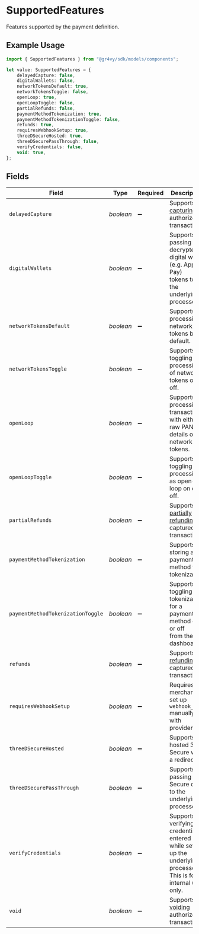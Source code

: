 # SupportedFeatures

Features supported by the payment definition.

## Example Usage

```typescript
import { SupportedFeatures } from "@gr4vy/sdk/models/components";

let value: SupportedFeatures = {
    delayedCapture: false,
    digitalWallets: false,
    networkTokensDefault: true,
    networkTokensToggle: false,
    openLoop: true,
    openLoopToggle: false,
    partialRefunds: false,
    paymentMethodTokenization: true,
    paymentMethodTokenizationToggle: false,
    refunds: true,
    requiresWebhookSetup: true,
    threeDSecureHosted: true,
    threeDSecurePassThrough: false,
    verifyCredentials: false,
    void: true,
};
```

## Fields

| Field                                                                                                                | Type                                                                                                                 | Required                                                                                                             | Description                                                                                                          | Example                                                                                                              |
| -------------------------------------------------------------------------------------------------------------------- | -------------------------------------------------------------------------------------------------------------------- | -------------------------------------------------------------------------------------------------------------------- | -------------------------------------------------------------------------------------------------------------------- | -------------------------------------------------------------------------------------------------------------------- |
| `delayedCapture`                                                                                                     | *boolean*                                                                                                            | :heavy_minus_sign:                                                                                                   | Supports [capturing](#operation/capture-transaction) authorized<br/>transactions.                                    | false                                                                                                                |
| `digitalWallets`                                                                                                     | *boolean*                                                                                                            | :heavy_minus_sign:                                                                                                   | Supports passing decrypted digital wallet (e.g. Apple Pay)<br/>tokens to the underlying processor.                   | false                                                                                                                |
| `networkTokensDefault`                                                                                               | *boolean*                                                                                                            | :heavy_minus_sign:                                                                                                   | Supports processing network tokens by default.                                                                       | true                                                                                                                 |
| `networkTokensToggle`                                                                                                | *boolean*                                                                                                            | :heavy_minus_sign:                                                                                                   | Supports toggling processing of network tokens on or off.                                                            | false                                                                                                                |
| `openLoop`                                                                                                           | *boolean*                                                                                                            | :heavy_minus_sign:                                                                                                   | Supports processing transactions with either raw PAN details or<br/>network tokens.                                  | true                                                                                                                 |
| `openLoopToggle`                                                                                                     | *boolean*                                                                                                            | :heavy_minus_sign:                                                                                                   | Supports toggling processing as open-loop on or off.                                                                 | false                                                                                                                |
| `partialRefunds`                                                                                                     | *boolean*                                                                                                            | :heavy_minus_sign:                                                                                                   | Supports [partially refunding](#operation/refund-transaction) captured<br/>transactions.                             | false                                                                                                                |
| `paymentMethodTokenization`                                                                                          | *boolean*                                                                                                            | :heavy_minus_sign:                                                                                                   | Supports storing a payment method via tokenization.                                                                  | true                                                                                                                 |
| `paymentMethodTokenizationToggle`                                                                                    | *boolean*                                                                                                            | :heavy_minus_sign:                                                                                                   | Supports toggling tokenization for a payment method on or off<br/>from the dashboard.                                | false                                                                                                                |
| `refunds`                                                                                                            | *boolean*                                                                                                            | :heavy_minus_sign:                                                                                                   | Supports [refunding](#operation/refund-transaction) captured<br/>transactions.                                       | true                                                                                                                 |
| `requiresWebhookSetup`                                                                                               | *boolean*                                                                                                            | :heavy_minus_sign:                                                                                                   | Requires merchant to set up `webhook_url` manually with provider.                                                    | true                                                                                                                 |
| `threeDSecureHosted`                                                                                                 | *boolean*                                                                                                            | :heavy_minus_sign:                                                                                                   | Supports hosted 3-D Secure with a redirect.                                                                          | true                                                                                                                 |
| `threeDSecurePassThrough`                                                                                            | *boolean*                                                                                                            | :heavy_minus_sign:                                                                                                   | Supports passing 3-D Secure data to the underlying processor.                                                        | false                                                                                                                |
| `verifyCredentials`                                                                                                  | *boolean*                                                                                                            | :heavy_minus_sign:                                                                                                   | Supports verifying the credentials entered while setting up the<br/>underlying processor. This is for internal use only. | false                                                                                                                |
| `void`                                                                                                               | *boolean*                                                                                                            | :heavy_minus_sign:                                                                                                   | Supports [voiding](#operation/void-transaction) authorized<br/>transactions.                                         | true                                                                                                                 |